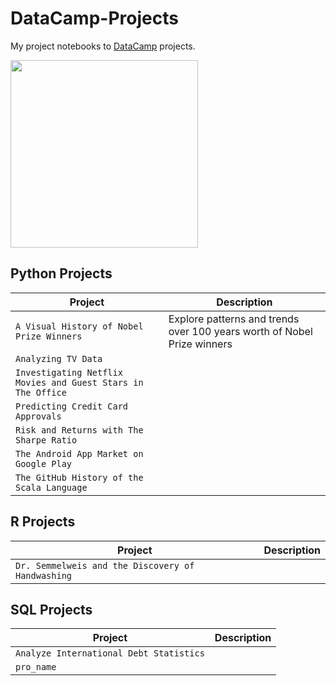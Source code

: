 # DataCamp-Projects
My project notebooks to [DataCamp](https://learn.datacamp.com/) projects.

<img src="https://res.cloudinary.com/dyd911kmh/image/upload/f_auto,q_auto:best/v1603223608/DC_New_mugdv8.png" width="300">

## Python Projects
| Project       | Description |
|-----------|------|
| `A Visual History of Nobel Prize Winners`    | Explore patterns and trends over 100 years worth of Nobel Prize winners   |
| `Analyzing TV Data`   | <Description>   |
| `Investigating Netflix Movies and Guest Stars in The Office` | <Description>   |
| `Predicting Credit Card Approvals` | <Description>   |
| `Risk and Returns with The Sharpe Ratio` | <Description>   |
| `The Android App Market on Google Play` | <Description>   |
| `The GitHub History of the Scala Language` | <Description>   |  

## R Projects
| Project       | Description |
|-----------|------|
| `Dr. Semmelweis and the Discovery of Handwashing`    | <Description>   |

## SQL Projects
| Project       | Description |
|-----------|------|
| `Analyze International Debt Statistics`    | <Description>   |
| `pro_name`   | <Description>   |
